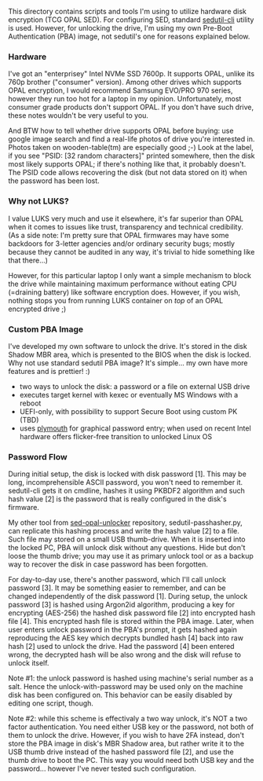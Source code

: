 This directory contains scripts and tools I'm using to utilize hardware disk
encryption (TCG OPAL SED). For configuring SED, standard
[sedutil-cli](https://github.com/Drive-Trust-Alliance/sedutil) utility is used.
However, for unlocking the drive, I'm using my own Pre-Boot Authentication
(PBA) image, not sedutil's one for reasons explained below.

### Hardware

I've got an "enterprisey" Intel NVMe SSD 7600p. It supports OPAL, unlike its
760p brother ("consumer" version). Among other drives which supports OPAL
encryption, I would recommend Samsung EVO/PRO 970 series, however they run too
hot for a laptop in my opinion. Unfortunately, most consumer grade products
don't support OPAL. If you don't have such drive, these notes wouldn't be very
useful to you.

And BTW how to tell whether drive supports OPAL before buying: use google image
search and find a real-life photos of drive you're interested in. Photos taken
on wooden-table(tm) are especially good ;-) Look at the label, if you see
"PSID: [32 random characters]" printed somewhere, then the disk most likely
supports OPAL; if there's nothing like that, it probably doesn't. The PSID code
allows recovering the disk (but not data stored on it) when the password has
been lost.

### Why not LUKS?

I value LUKS very much and use it elsewhere, it's far superior than OPAL when
it comes to issues like trust, transparency and technical credibility. (As a
side note: I'm pretty sure that OPAL firmwares may have some backdoors for
3-letter agencies and/or ordinary security bugs; mostly because they cannot be
audited in any way, it's trivial to hide something like that there...)

However, for this particular laptop I only want a simple mechanism to block the
drive while maintaining maximum performance without eating CPU (=draining
battery) like software encryption does. However, if you wish, nothing stops you
from running LUKS container on _top_ of an OPAL encrypted drive ;)

### Custom PBA Image

I've developed my own software to unlock the drive. It's stored in the disk
Shadow MBR area, which is presented to the BIOS when the disk is locked. Why
not use standard sedutil PBA image? It's simple... my own have more features
and is prettier! :)

- two ways to unlock the disk: a password or a file on external USB drive
- executes target kernel with kexec or eventually MS Windows with a reboot
- UEFI-only, with possibility to support Secure Boot using custom PK (TBD)
- uses [plymouth](https://www.freedesktop.org/wiki/Software/Plymouth/) for
  graphical password entry; when used on recent Intel hardware offers
  flicker-free transition to unlocked Linux OS

### Password Flow

During initial setup, the disk is locked with disk password [1]. This may be
long, incomprehensible ASCII password, you won't need to remember it.
sedutil-cli gets it on cmdline, hashes it using PKBDF2 algorithm and such hash
value [2] is the password that is really configured in the disk's firmware.

My other tool from
[sed-opal-unlocker](https://github.com/dex6/sed-opal-unlocker) repository,
sedutil-passhasher.py, can replicate this hashing process and write the hash
value [2] to a file. Such file may stored on a small USB thumb-drive. When it
is inserted into the locked PC, PBA will unlock disk without any questions.
Hide but don't loose the thumb drive; you may use it as primary unlock tool or
as a backup way to recover the disk in case password has been forgotten.

For day-to-day use, there's another password, which I'll call unlock password
[3]. It may be something easier to remember, and can be changed independently
of the disk password [1]. During setup, the unlock password [3] is hashed using
Argon2id algorithm, producing a key for encrypting (AES-256) the hashed disk
password file [2] into encrypted hash file [4]. This encrypted hash file is
stored within the PBA image. Later, when user enters unlock password in the
PBA's prompt, it gets hashed again reproducing the AES key which decrypts
bundled hash [4] back into raw hash [2] used to unlock the drive. Had the
password [4] been entered wrong, the decrypted hash will be also wrong and the
disk will refuse to unlock itself.

Note #1: the unlock password is hashed using machine's serial number as a salt.
Hence the unlock-with-password may be used only on the machine disk has been
configured on. This behavior can be easily disabled by editing one script,
though.

Note #2: while this scheme is effectivaly a two way unlock, it's NOT a two
factor authentication. You need either USB key or the password, not both of
them to unlock the drive. However, if you wish to have 2FA instead, don't store
the PBA image in disk's MBR Shadow area, but rather write it to the USB thumb
drive instead of the hashed password file [2], and use the thumb drive to boot
the PC. This way you would need both USB key and the password... however I've
never tested such configuration.


